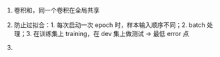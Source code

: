 1. 卷积和，同一个卷积在全局共享

4. 防止过拟合：1. 每次启动一次 epoch 时，样本输入顺序不同；2. batch 处理；3. 在训练集上 training，在 dev 集上做测试 → 最低 error 点
5. 